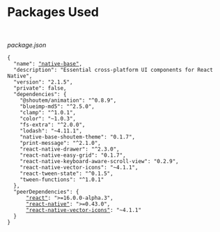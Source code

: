 # Packages Used
<br />

*package.json*

<pre class="line-numbers"><code class="language-json">{
  "name": <a href="https://github.com/GeekyAnts/NativeBase">"native-base"</a>,
  "description": "Essential cross-platform UI components for React Native",
  "version": "2.1.5",
  "private": false,
  "dependencies": {
    "@shoutem/animation": "^0.8.9",
    "blueimp-md5": "^2.5.0",
    "clamp": "^1.0.1",
    "color": "~1.0.3",
    "fs-extra": "^2.0.0",
    "lodash": "~4.11.1",
    "native-base-shoutem-theme": "0.1.7",
    "print-message": "^2.1.0",
    "react-native-drawer": "^2.3.0",
    "react-native-easy-grid": "0.1.7",
    "react-native-keyboard-aware-scroll-view": "0.2.9",
    "react-native-vector-icons": "~4.1.1",
    "react-tween-state": "^0.1.5",
    "tween-functions": "^1.0.1"
  },
  "peerDependencies": {
      <a href="https://facebook.github.io/react/">"react"</a>: ">=16.0.0-alpha.3",
      <a href="https://facebook.github.io/react-native/">"react-native"</a>: ">=0.43.0",
      <a href="https://github.com/oblador/react-native-vector-icons">"react-native-vector-icons"</a>: "~4.1.1"
  }
}</code></pre>
